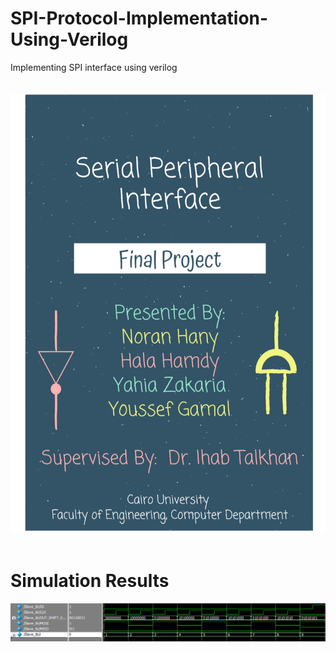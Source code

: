 # SPI-Protocol-Implementation-Using-Verilog
Implementing SPI interface using verilog


<p align="center" width="100%">
   <img src="Report-01.jpg" alt="Cover" width="600" height="700" style="margin: 20px 0px;">
</p>

# Simulation Results
![res](https://raw.githubusercontent.com/yahia3200/SPI-Protocol-Implementation-Using-Verilog/master/1.png)
